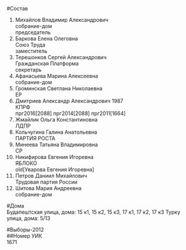 #Состав  
1. Михайлов Владимир Александрович  
    собрание-дом  
    председатель  
2. Баркова Елена Олеговна  
    Союз Труда  
    заместитель  
3. Терешонков Сергей Александрович  
    Гражданская Платформа  
    секретарь  
4. Афанасьева Марина Алексеевна  
    собрание-дом  
5. Громинская Светлана Николаевна  
    ЕР  
6. Дмитриев Александр Александрович 1987  
    КПРФ  
    прг2016[2088] прг2014[2088] прг2011[1664]  
7. Жмайлик Ольга Константиновна  
    ЛДПР  
8. Кольчугина Галина Анатольевна  
    ПАРТИЯ РОСТА  
9. Минеева Татьяна Владимировна  
    СР  
10. Никифирова Евгения Игоревна  
    ЯБЛОКО  
    old[Уварова Евгения Игоревна]  
11. Петров Даниил Михайлович  
    Трудовая партия России  
12. Шитова Мария Андреевна  
    собрание-дом  
  
#Дома  
Будапештская улица, дома: 15 к1, 15 к2, 15 к3, 17 к1, 17 к2, 17 к3 Турку улица, дома: 5/13  
  
#Выборы-2012  
##Номер УИК  
1671  

